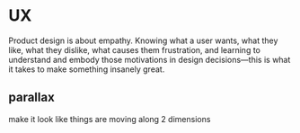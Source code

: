 # UX

Product design is about empathy. Knowing what a user wants, what they like, what
they dislike, what causes them frustration, and learning to understand and
embody those motivations in design decisions—this is what it takes to make
something insanely great.

## parallax

make it look like things are moving along 2 dimensions
